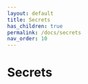 ```yaml
---
layout: default
title: Secrets
has_children: true
permalink: /docs/secrets
nav_order: 10
---
```


# Secrets
